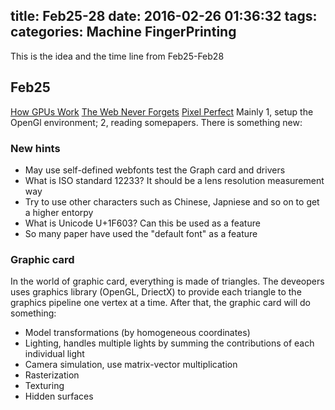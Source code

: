 title: Feb25-28
date: 2016-02-26 01:36:32
tags:
categories: Machine FingerPrinting 
---
This is the idea and the time line from Feb25-Feb28
<!--more-->
## Feb25 ##
[How GPUs Work](https://www.cs.virginia.edu/~gfx/papers/pdfs/59_HowThingsWork.pdf)
[The Web Never Forgets](https://securehomes.esat.kuleuven.be/~gacar/persistent/the_web_never_forgets.pdf)
[Pixel Perfect](https://cseweb.ucsd.edu/~hovav/dist/canvas.pdf)
Mainly 1, setup the OpenGl environment; 2, reading somepapers. There is something new:
### New hints ###
- May use self-defined webfonts test the Graph card and drivers
- What is ISO standard 12233? It should be a lens resolution measurement way
- Try to use other characters such as Chinese, Japniese and so on to get a higher entorpy
- What is Unicode U+1F603? Can this be used as a feature
- So many paper have used the "default font" as a feature



### Graphic card ###

In the world of graphic card, everything is made of triangles. The deveopers uses graphics library (OpenGL, DriectX) to provide each triangle to the graphics pipeline one vertex at a time. After that, the graphic card will do something:
- Model transformations (by homogeneous coordinates)
- Lighting, handles multiple lights by summing the contributions of each individual light
- Camera simulation, use matrix-vector multiplication
- Rasterization
- Texturing
- Hidden surfaces
